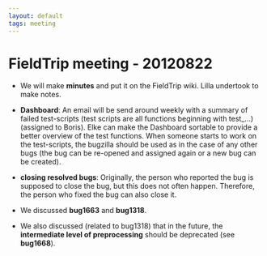 ```yaml
---
layout: default
tags: meeting
---
```



# FieldTrip meeting - 20120822


*  We will make **minutes** and put it on the FieldTrip wiki. Lilla undertook to make notes.

*  **Dashboard**: An email will be send around weekly with a summary of failed test-scripts (test scripts are all functions beginning with test_...) (assigned to Boris). Elke can make the Dashboard sortable to provide a better overview of the test functions. When someone starts to work on the test-scripts, the bugzilla should be used as in the case of any other bugs (the bug can be re-opened and assigned again or a new bug can be created).

*  **closing resolved bugs**: Originally, the person who reported the bug is supposed to close the bug, but this does not often happen. Therefore, the person who fixed the bug can also close it.

*  We discussed **bug1663** and **bug1318**.

*  We also discussed (related to bug1318) that in the future, the **intermediate level of preprocessing** should be deprecated (see **bug1668**). 

